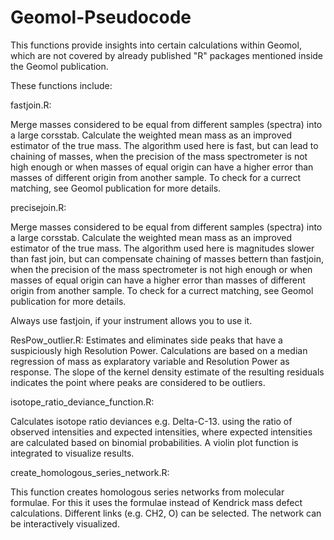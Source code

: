 # Geomol-Pseudocode

This functions provide insights into certain calculations within Geomol, which are not covered by already published "R" packages mentioned inside the Geomol publication.

These functions include:

fastjoin.R: 

Merge masses considered to be equal from different samples (spectra) into a large corsstab. Calculate the weighted mean mass as an improved estimator of the true mass. The algorithm used here is fast, but can lead to chaining of masses, when the precision of the mass spectrometer is not high enough or when masses of equal origin can have a higher error than masses of different origin from another sample. To check for a currect matching, see Geomol publication for more details.

precisejoin.R: 

Merge masses considered to be equal from different samples (spectra) into a large corsstab. Calculate the weighted mean mass as an improved estimator of the true mass. The algorithm used here is magnitudes slower than fast join, but can compensate chaining of masses bettern than fastjoin, when the precision of the mass spectrometer is not high enough or when masses of equal origin can have a higher error than masses of different origin from another sample. To check for a currect matching, see Geomol publication for more details.

Always use fastjoin, if your instrument allows you to use it.

ResPow_outlier.R:
Estimates and eliminates side peaks that have a suspiciously high Resolution Power. Calculations are based on a median regression of mass as explaratory variable and Resolution Power as response. The slope of the kernel density estimate of the resulting residuals indicates the point where peaks are considered to be outliers. 

isotope_ratio_deviance_function.R:

Calculates isotope ratio deviances e.g. Delta-C-13. using the ratio of observed intensities and expected intensities, where expected intensities are calculated based on binomial probabilities. A violin plot function is integrated to visualize results. 

create_homologous_series_network.R:

This function creates homologous series networks from molecular formulae. For this it uses the formulae instead of Kendrick mass defect calculations. Different links (e.g. CH2, O) can be selected. The network can be interactively visualized. 



